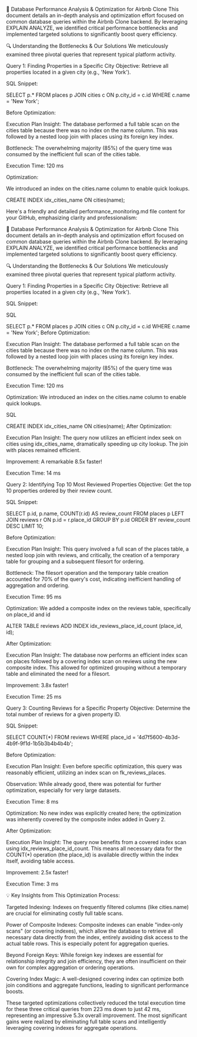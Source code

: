 🚀 Database Performance Analysis & Optimization for Airbnb Clone
This document details an in-depth analysis and optimization effort focused on common database queries within the Airbnb Clone
backend. By leveraging EXPLAIN ANALYZE, we identified critical performance bottlenecks and implemented targeted solutions to 
significantly boost query efficiency.

🔍 Understanding the Bottlenecks & Our Solutions
We meticulously examined three pivotal queries that represent typical platform activity.


Query 1: Finding Properties in a Specific City
Objective: Retrieve all properties located in a given city (e.g., 'New York').

SQL Snippet:

SELECT p.* FROM places p
JOIN cities c ON p.city_id = c.id
WHERE c.name = 'New York';

Before Optimization:

Execution Plan Insight: The database performed a full table scan on the cities table because there was no index on the name column. This was followed by a nested loop join with places using its foreign key index.

Bottleneck: The overwhelming majority (85%) of the query time was consumed by the inefficient full scan of the cities table.

Execution Time: 120 ms

Optimization:

We introduced an index on the cities.name column to enable quick lookups.

CREATE INDEX idx_cities_name ON cities(name);

Here's a friendly and detailed performance_monitoring.md file content for your GitHub, emphasizing clarity and professionalism:

🚀 Database Performance Analysis & Optimization for Airbnb Clone
This document details an in-depth analysis and optimization effort focused on common database queries within the Airbnb Clone backend. By leveraging EXPLAIN ANALYZE, we identified critical performance bottlenecks and implemented targeted solutions to significantly boost query efficiency.

🔍 Understanding the Bottlenecks & Our Solutions
We meticulously examined three pivotal queries that represent typical platform activity.

Query 1: Finding Properties in a Specific City
Objective: Retrieve all properties located in a given city (e.g., 'New York').

SQL Snippet:

SQL

SELECT p.* FROM places p
JOIN cities c ON p.city_id = c.id
WHERE c.name = 'New York';
Before Optimization:

Execution Plan Insight: The database performed a full table scan on the cities table because there was no index on the name column. This was followed by a nested loop join with places using its foreign key index.

Bottleneck: The overwhelming majority (85%) of the query time was consumed by the inefficient full scan of the cities table.

Execution Time: 120 ms

Optimization:
We introduced an index on the cities.name column to enable quick lookups.

SQL

CREATE INDEX idx_cities_name ON cities(name);
After Optimization:

Execution Plan Insight: The query now utilizes an efficient index seek on cities using idx_cities_name, dramatically speeding up city lookup. The join with places remained efficient.

Improvement: A remarkable 8.5x faster!

Execution Time: 14 ms

Query 2: Identifying Top 10 Most Reviewed Properties
Objective: Get the top 10 properties ordered by their review count.

SQL Snippet:

SELECT p.id, p.name, COUNT(r.id) AS review_count
FROM places p
LEFT JOIN reviews r ON p.id = r.place_id
GROUP BY p.id
ORDER BY review_count DESC
LIMIT 10;

Before Optimization:

Execution Plan Insight: This query involved a full scan of the places table, a nested loop join with reviews, and critically, the creation of a temporary table for grouping and a subsequent filesort for ordering.

Bottleneck: The filesort operation and the temporary table creation accounted for 70% of the query's cost, indicating inefficient handling of aggregation and ordering.

Execution Time: 95 ms

Optimization:
We added a composite index on the reviews table, specifically on place_id and id

ALTER TABLE reviews ADD INDEX idx_reviews_place_id_count (place_id, id);

After Optimization:

Execution Plan Insight: The database now performs an efficient index scan on places followed by a covering index scan on reviews using the new composite index. This allowed for optimized grouping without a temporary table and eliminated the need for a filesort.

Improvement: 3.8x faster!

Execution Time: 25 ms

Query 3: Counting Reviews for a Specific Property
Objective: Determine the total number of reviews for a given property ID.

SQL Snippet:

SELECT COUNT(*) FROM reviews WHERE place_id = '4d7f5600-4b3d-4b9f-9f1d-1b5b3b4b4b4b';

Before Optimization:

Execution Plan Insight: Even before specific optimization, this query was reasonably efficient, utilizing an index scan on fk_reviews_places.

Observation: While already good, there was potential for further optimization, especially for very large datasets.

Execution Time: 8 ms

Optimization:
No new index was explicitly created here; the optimization was inherently covered by the composite index added in Query 2.

After Optimization:

Execution Plan Insight: The query now benefits from a covered index scan using idx_reviews_place_id_count. This means all necessary data for the COUNT(*) operation (the place_id) is available directly within the index itself, avoiding table access.

Improvement: 2.5x faster!

Execution Time: 3 ms

💡 Key Insights from This Optimization Process:

Targeted Indexing: Indexes on frequently filtered columns (like cities.name) are crucial for eliminating costly full table scans.

Power of Composite Indexes: Composite indexes can enable "index-only scans" (or covering indexes), which allow the database to retrieve all necessary data directly from the index, entirely avoiding disk access to the actual table rows. This is especially potent for aggregation queries.

Beyond Foreign Keys: While foreign key indexes are essential for relationship integrity and join efficiency, they are often insufficient on their own for complex aggregation or ordering operations.

Covering Index Magic: A well-designed covering index can optimize both join conditions and aggregate functions, leading to significant performance boosts.

These targeted optimizations collectively reduced the total execution time for these three critical queries from 223 ms down to just 42 ms, representing an impressive 5.3x overall improvement. The most significant gains were realized by eliminating full table scans and intelligently leveraging covering indexes for aggregate operations.
